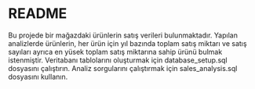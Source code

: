 # README

Bu projede bir mağazdaki ürünlerin satış verileri bulunmaktadır. Yapılan analizlerde ürünlerin, her ürün için yıl bazında toplam satış miktarı ve satış sayıları ayrıca en yüsek toplam satış miktarına sahip ürünü bulmak istenmiştir.
Veritabanı tablolarını oluşturmak için database_setup.sql dosyasını çalıştırın.
Analiz sorgularını çalıştırmak için sales_analysis.sql dosyasını kullanın.
